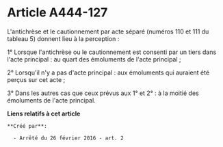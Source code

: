 # Article A444-127

L'antichrèse et le cautionnement par acte séparé (numéros 110 et 111 du tableau 5) donnent lieu à la perception : 

1° Lorsque l'antichrèse ou le cautionnement est consenti par un tiers dans l'acte principal : au quart des émoluments de
l'acte principal ; 

2° Lorsqu'il n'y a pas d'acte principal : aux émoluments qui auraient été perçus sur cet acte ; 

3° Dans les autres cas que ceux prévus aux 1° et 2° : à la moitié des émoluments de l'acte principal.

**Liens relatifs à cet article**

	**Créé par**:

	  - Arrêté du 26 février 2016 - art. 2
